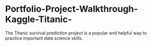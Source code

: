 # Portfolio-Project-Walkthrough-Kaggle-Titanic-
The Titanic survival prediction project is a popular and helpful way to practice important data science skills.
